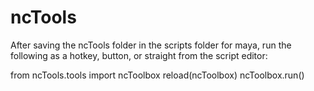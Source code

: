 # ncTools
After saving the ncTools folder in the scripts folder for maya, run the following as a hotkey, button, or straight from the script editor: 

from ncTools.tools import ncToolbox
reload(ncToolbox) 
ncToolbox.run() 

